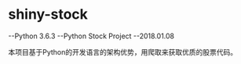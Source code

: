 # shiny-stock

--Python 3.6.3
--Python Stock Project
--2018.01.08

本项目基于Python的开发语言的架构优势，用爬取来获取优质的股票代码。
